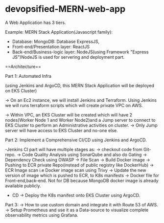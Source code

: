 # devopsified-MERN-web-app

A Web Application has 3 tiers.

Example: MERN Stack Application(Javascript family): 
- Database: MongoDB: Database ExpressJS, 
- Front-end/Presentation layer: ReactJS
- Back-end/Business-logic layer: NodeJS(using Framework "Express JS")NodeJS is used for servering and deployment part. 


==Architecture==

Part 1: 
Automated Infra

(using Jenkins and ArgoCD, this MERN Stack Application will be deployed on
EKS Cluster)

-> On an Ec2 instance, we will install Jenkins and Terraform. Using Jenkins we will runs terraform scripts which will create private VPC on AWS. 

-> Within VPC, an EKS Cluster will be created which will have 2 nodes(Worker Node 1 and Worker Node2)and a Jump server to connect to EKS Cluster to perform an Administrative activities on cluster. 
-> Only Jump server will have access to EKS Cluster and no-one else.


Part 2: 
Implement a Comprehensive CI/CD using Jenkins and ArgoCD. 

-Jenkins CI part will have multiple stages as: 
-> checkout code from Git-repo.
-> Code Quality Analysis using SonarQube and also do Gating
-> Dependency Check using OWASP
-> File Scan 
-> Build Docker image
-> Pushing to ECR private Repo(instead of public registry like DockerHub)
-> ECR Image scan i.e Docker image scan using Trivy
-> Update the new version of image which is pushed to ECR, to K8s manifests
-> Docker file for Front-end,back-end. Not for DB because MongoDB docker image is already available publicly. 

- CD
-> Deploy the K8s manifest onto EKS Cluster using ArgoCD.


Part 3: 
-> How to use custom domain and integrate it with Route 53 of AWS. 
-> Setup Prometheus and use it as a Data-source to visualize complete observability metrics using Grafana. 
  


